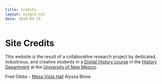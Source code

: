 ```yaml
---
title: Credits
layout: single-col
date: 2019-03-25
---
```


# Site Credits
This website is the result of a collaborative research project by dedicated, industrious, and creative students in a [Digital History course](http://fredgibbs.net/courses/digital-history) in the [History Department](history.unm.edu) at the [University of New Mexico](http://unm.edu).

Fred Gibbs - [Mesa Vista Hall](essays/mesa-vista-hall)
Alyssa Bitsie

